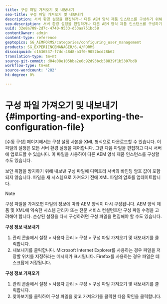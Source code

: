 ```yaml
---
title: 구성 파일 가져오기 및 내보내기
seo-title: 구성 파일 가져오기 및 내보내기
description: 서버 환경 설정을 편집하거나 다른 AEM 양식 제품 인스턴스를 구성하기 위해 구성 파일을 가져오고 내보내는 방법을 알아봅니다.
seo-description: 서버 환경 설정을 편집하거나 다른 AEM 양식 제품 인스턴스를 구성하기 위해 구성 파일을 가져오고 내보내는 방법을 알아봅니다.
uuid: 32e8a709-2d7c-4740-9533-d53aa751bc58
contentOwner: admin
content-type: reference
geptopics: SG_AEMFORMS/categories/configuring_user_management
products: SG_EXPERIENCEMANAGER/6.4/FORMS
discoiquuid: c1636537-f7dc-48d8-a3f0-9052bcd28b62
translation-type: tm+mt
source-git-commit: d04e08e105bba2e6c92d93bcb58839f1b5307bd8
workflow-type: tm+mt
source-wordcount: '282'
ht-degree: 0%

---
```



# 구성 파일 가져오기 및 내보내기 {#importing-and-exporting-the-configuration-file}

[수동 구성] 페이지에서는 구성 설정 사본을 XML 형식으로 다운로드할 수 있습니다. 이 파일의 설정은 모든 서버 환경 설정을 제어합니다. 그런 다음 파일을 편집하고 다시 서버에 업로드할 수 있습니다. 이 파일을 사용하여 다른 AEM 양식 제품 인스턴스를 구성할 수도 있습니다.

보안 위험을 방지하기 위해 내보낸 구성 파일에 디렉토리 서버의 바인딩 암호 값이 포함되지 않습니다. 파일을 새 시스템으로 가져오기 전에 XML 파일의 암호를 업데이트합니다.

>[!NOTE]
>
>구성 파일을 가져오면 파일의 정보에 따라 AEM 양식이 다시 구성됩니다. AEM 양식 제품 및 XML에 익숙한 시스템 관리자 또는 전문 서비스 컨설턴트만 구성 파일 수정을 고려해야 합니다. 손상된 설정을 다시 구성하려면 구성 파일을 편집해야 할 수도 있습니다.

**구성 정보 내보내기**

1. 관리 콘솔에서 설정 > 사용자 관리 > 구성 > 구성 파일 가져오기 및 내보내기를 클릭합니다.
1. 내보내기를 클릭합니다. Microsoft Internet Explorer를 사용하는 경우 파일을 저장할 위치를 지정하라는 메시지가 표시됩니다. Firefox를 사용하는 경우 파일은 데스크탑에 저장됩니다.

**구성 정보 가져오기**

1. 관리 콘솔에서 설정 > 사용자 관리 > 구성 > 구성 파일 가져오기 및 내보내기를 클릭합니다.
1. 찾아보기를 클릭하여 구성 파일을 찾고 가져오기를 클릭한 다음 확인을 클릭합니다.

